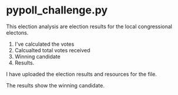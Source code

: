 # pypoll_challenge.py

This election analysis are election results for the local congressional electons. 

1. I've calculated the votes
2. Calcualted total votes received
3. Winning candidate
4. Results. 

I have uploaded the election results and resources for the file. 

The results show the winning candidate. 
